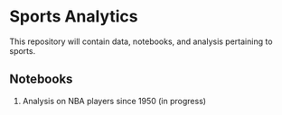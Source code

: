 # Sports Analytics 
This repository will contain data, notebooks, and analysis pertaining to sports. 

## Notebooks
1. Analysis on NBA players since 1950 (in progress) 
